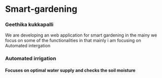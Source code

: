 # Smart-gardening
<title>Smartgardening</title>
<h3>Geethika kukkapalli</h3>
<p>We are developing an web application for smart gardening in the mainy we focus on some of the functionalities in that mainly i am focusing on Automated intergation</p>
<b><h3>Automated irrigation</h3></b>
<p><h4>Focuses on optimal water supply and checks the soil moisture</h4></p>
